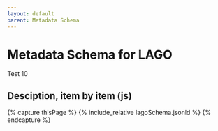```yaml
---
layout: default
parent: Metadata Schema
---
```


# Metadata Schema for LAGO

Test 10

## Desciption, item by item (js) 


{% capture thisPage %}
    {% include_relative lagoSchema.jsonld %}
{% endcapture %}


<div id="text2"></div>
 
<script>
document.getElementById("text2").innerHTML = "{{thisPage}}";
</script>



<script src="https://code.jquery.com/jquery-3.2.1.min.js"></script>
<script>
$().ready(function(){
     $("#text").html( {{ thisPage }} );
    });
</script>
 
<div id="text"></div>

